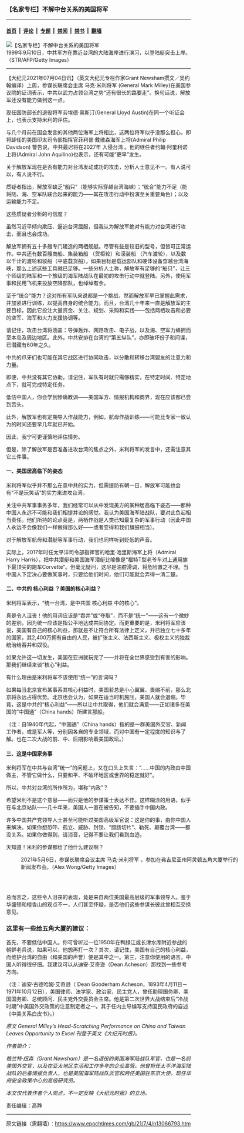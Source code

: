 ### 【名家专栏】不解中台关系的美国将军

---

#### [首页](../../../..?n13066793) &nbsp;|&nbsp; [评论](../../../../../epoch-comment?n13066793) &nbsp;|&nbsp; [专题](../../../../../epoch-special?n13066793) &nbsp;|&nbsp; [禁闻](../../../../../epoch-news?n13066793) &nbsp;|&nbsp; [禁书](../../../../../books?n13066793) &nbsp;|&nbsp; [翻墙](https://github.com/gfw-breaker/nogfw/blob/master/README.md?n13066793)


<div><img alt="【名家专栏】不解中台关系的美国将军" class="attachment-djy_600_400 size-djy_600_400 wp-post-image" src="https://i.epochtimes.com/assets/uploads/2021/07/id13066797-China_landing-182632313-1200x543-600x400.jpg"/>
<div class="caption">
 1999年9月10日，中共军方在靠近台湾的大陆海岸进行演习，以登陆艇突击上岸。（STR/AFP/Getty Images）
</div></div><hr/><div class="post_content" id="artbody" itemprop="articleBody">
 <!-- article content begin -->
 <p>
  【大纪元2021年07月04日讯】（英文大纪元专栏作家Grant Newsham撰文／吴约翰编译）上周，参谋长联席会主席
  <ok href="https://www.epochtimes.com/gb/tag/%E9%A9%AC%E5%85%8B%E2%80%A7%E7%B1%B3%E5%88%A9%E5%B0%86%E5%86%9B.html">
   马克‧米利将军
  </ok>
  (General Mark Milley)在美国参议院的证词表示，中共以武力占领台湾之势“还有很长的路要走”。换句话说，解放军还没有能力做到这一点。
 </p>
 <p>
  现任国防部长的退役将军劳埃德‧奥斯汀(General Lloyd Austin)在同一个听证会上，也表示支持米利的评估。
 </p>
 <p>
  与几个月前在国会发言的其他两位海军上将相比，这两位将军似乎没那么担心。即将卸任的美国印太司令部指挥官菲利普‧戴维森海军上将(Admiral Philip Davidson) 警告说，中共最迟将在2027年
  <ok href="https://www.epochtimes.com/gb/tag/%E5%85%A5%E4%BE%B5%E5%8F%B0%E6%B9%BE.html">
   入侵台湾
  </ok>
  。他的继任者约翰‧阿奎利诺上将(Admiral John Aquilino)也表示，还有可能“更早”发生。
 </p>
 <p>
  关于解放军现在是否有能力对台湾发动成功的攻击，分析人士意见不一。有人说可以，有人说不行。
 </p>
 <p>
  质疑者指出，解放军缺乏“船只”（能够实际穿越台湾海峡）；“统合”能力不足（能将陆、海、空军队联合起来的能力——其在攻击行动中扮演至关重要角色）；以及运输能力不足。
 </p>
 <p>
  这些质疑者分析的可信度？
 </p>
 <p>
  虽然习近平倾向欺压、逼迫台湾屈服，但我认为解放军绝对有能力对台湾进行攻击，而且也会成功。
 </p>
 <p>
  解放军拥有五十多艘专门建造的两栖舰艇。尽管有些是较旧的型号，但皆可正常运作。中共还有数百艘商船、集装箱船 （货柜轮）和滚装船 （汽车渡轮），以及数以千计的渡轮和驳船（平底载货船）。如果目标是载运部队和硬体设备穿越台湾海峡，那么上述这些工具就已足够。一些分析人士称，解放军有足够的“船只”，让三个师级的陆军和一个旅级的海军陆战队在最初的攻击行动中就登陆。另外，使用军事和民用飞机来投放空降部队，也绰绰有余。
 </p>
 <p>
  至于“统合”能力？这对所有军队来说都是一个挑战，然而解放军早已掌握此需求，并加紧进行训练，以提高自身的统合能力。而且，台湾几十年来一直是解放军的主要目标，因此它投注大量资金、关注、规划、采购和实践——包括两栖攻击和必要的空军、海军和火力支援协调等。
 </p>
 <p>
  请记住，攻击台湾将涵盖：导弹轰炸、网路攻击、电子战，以及海、空军力蜂拥而至本岛及周边地区。此外，中共安排在台湾的“第五纵队”，亦即破坏份子和间谍，已潜藏有60年之久。
 </p>
 <p>
  中共的爪牙们也可能在其它战区进行协同攻击，以分散和转移台湾盟友的注意力和力量。
 </p>
 <p>
  即便，中共没有其它协助，请记住，军队有时就只需够精实，在特定时间、特定地点下，就可完成特定任务。
 </p>
 <p>
  低估中国人，你会学到惨痛教训——美国军方、情报机构和商界，现在应该都已尝到苦头。
 </p>
 <p>
  此外，解放军也有定期导入作战能力，例如，航母作战训练——可能比专家一致认为的时间还要早几年就已开始。
 </p>
 <p>
  因此，我宁可更谨慎地评估情势。
 </p>
 <p>
  但是，除了解放军是否准备进攻台湾的焦点之外，米利将军的发言中，还需注意其它三件事。
 </p>
 <h4>
  一、美国居高临下的姿态
 </h4>
 <p>
  米利将军似乎并不那么在意中共的实力，但需提防有朝一日，解放军可能也会有“不是玩笑话”的实力来进攻台湾。
 </p>
 <p>
  关注中共军事事务多年，我们经常可以从中发现美方的某种居高临下姿态——那种中国人永远不可能和我们相提并论的感觉。我认为美国海军陆战队，要对此负起相当责任。他们所持的论点竟是，两栖作战是人类已知最复杂的军事行动（因此中国人永远不会像我们一样做得那么好——或者变得和我们旗鼓相当）。
 </p>
 <p>
  对于解放军航母和潜艇等军事行动，我们也同样听到贬低的声音。
 </p>
 <p>
  实际上，2017年时任太平洋司令部指挥官的哈里‧哈里斯海军上将（Admiral Harry Harris），把中共潜艇和美国海军潜艇比喻像是“福特T型老爷车对上通用旗下最顶尖的跑车Corvette”。但毫无疑问，这尽是油腔滑调，将危险置之不理。当中国人下定决心要做某事时，只要给他们时间，他们可能就会弄得一清二楚。
 </p>
 <h4>
  二、中共的
  <ok href="https://www.epochtimes.com/gb/tag/%E6%A0%B8%E5%BF%83%E5%88%A9%E7%9B%8A.html">
   核心利益
  </ok>
  ？美国的核心利益？
 </h4>
 <p>
  米利将军表示，“统一台湾，是中共国
  <ok href="https://www.epochtimes.com/gb/tag/%E6%A0%B8%E5%BF%83%E5%88%A9%E7%9B%8A.html">
   核心利益
  </ok>
  中的核心”。
 </p>
 <p>
  真是令人沮丧！他的用词应该是“吞并”或“夺取”，而不是“统一”——这有一个微妙的差别，因为统一应该是指公平地达成共同协定。而更重要的是，米利将军应该说，美国有自己的核心利益，那就是不让符合所有法律上定义，并已独立七十多年的国家，其2,400万拥有自由的人民，被扩张主义、法西斯主义、极权主义的独裁统治给吞并和奴役。
 </p>
 <p>
  如果允许这一切发生，美国在亚洲就玩完了——并将在全世界感受到有害的影响。那我们继续来谈“核心”利益。
 </p>
 <p>
  有什么理由是米利将军不该使用“统一”的言词吗？
 </p>
 <p>
  如果每当北京宣布某事系其核心利益时，美国若总是小心翼翼、畏缩不前，那么北京将永远占得优势。北京也会认为，如果在适当时机施压，美国人就会退缩。毕竟，这是中共的“核心利益”——所以让中共取得，他们就会满意——正如诸多在美国的“中国通”（China hands）所建言那般。
 </p>
 <p>
  （注：自1940年代起，“中国通”（China hands）指的是一群美国外交官、新闻工作者，或是军人等，分别因各自的专业领域，而对中国有一定程度的知识与了解。也在二次大战的前、中、后期影响着美国政坛。）
 </p>
 <h4>
  三、这是中国家务事
 </h4>
 <p>
  米利将军在中共与台湾“统一”的问题上，又在口头上失言：“……中国的内政由中国做主，不管它做什么，只要和平、不破坏地区或世界的稳定就好”。
 </p>
 <p>
  所以，中共对台湾的所作所为，堪称“内政”？
 </p>
 <p>
  希望米利不是这个意思——而只是他的参谋策士表达不佳。这样糊涂的用语，似乎在与北京站队——几十年来，美国人一直在被告知，不要插手中国内政。
 </p>
 <p>
  许多中国共产党领导人士甚至可能听过美国高级军官说：这是你的事，由你中国人来解决。如果你想恐吓、孤立、威胁、封锁、“腊肠切片”、勒死、颠覆台湾——都没关系。如果你做得到，请消音，记得不要让我们看到血迹。
 </p>
 <p>
  天知道！米利的参谋都给了他什么建议啊？
 </p>
 <figure aria-describedby="caption-attachment-13066818" class="wp-caption aligncenter" id="attachment_13066818" style="width: 600px">
  <ok href="https://i.epochtimes.com/assets/uploads/2021/07/id13066818-mark-milley-1200x800.jpg" target="_blank">
   <img alt="" class="size-large wp-image-13066818" src="https://i.epochtimes.com/assets/uploads/2021/07/id13066818-mark-milley-1200x800-600x400.jpg"/>
  </ok>
  <br/><figcaption class="wp-caption-text" id="caption-attachment-13066818">
   2021年5月6日，参谋长联席会议主席
   <ok href="https://www.epochtimes.com/gb/tag/%E9%A9%AC%E5%85%8B%E2%80%A7%E7%B1%B3%E5%88%A9%E5%B0%86%E5%86%9B.html">
    马克‧米利将军
   </ok>
   ，参加在弗吉尼亚州阿灵顿五角大厦举行的新闻发布会。（Alex Wong/Getty Images）
  </figcaption><br/>
 </figure><br/>
 <p>
  总而言之，这些令人沮丧的表现，竟是来自两位美国最高层级的军事领导人。鉴于华盛顿和檀香山的观点不一，人们甚至怀疑，是否他们这些参谋长彼此曾相互交换意见。
 </p>
 <h3>
  这里有一些给五角大厦的建议：
 </h3>
 <p>
  首先，不要低估中国人。你可曾听过一位1950年在鸭绿江或长津水库附近参战的朝鲜老兵说，如果可以，他想再打一次？其次，请记住，美国有自己的核心利益，而维护台湾的自由（和美国的声誉）便是其中之一。第三，注意你使用的语言。中国人听得很仔细。我建议可以从迪安‧艾奇逊（Dean Acheson）那找到一些参考方向。
 </p>
 <p>
  （注：迪安‧古德哈姆‧艾奇逊（ Dean Gooderham Acheson，1893年4月11日－1971年10月12日），美国律师、法学家、政治家，民主党人，曾任助理国务卿、美国国务卿、总统顾问、民主党外交委员会主席。他是第二次世界大战结束后“冷战时期”中美国外交政策的注意制定者之一。其于任内主导编写支持国民政府的自述《中美关系白皮书》。）
 </p>
 <p>
  <em>
   原文
   <ok href="https://www.theepochtimes.com/general-milleys-head-scratching-performance-on-china-and-taiwan-leaves-opportunity-to-excel_3869135.html">
    General Milley’s Head-Scratching Performance on China and Taiwan Leaves Opportunity to Excel
   </ok>
   刊登于英文《大纪元时报》。
  </em>
 </p>
 <p>
  <em>
   作者简介：
  </em>
 </p>
 <p>
  <em>
   格兰特‧纽森（Grant Newsham）是一名退役的美国海军陆战队军官，也是一名前美国外交官，以及在亚太地区生活和工作多年的企业高管。他曾担任太平洋海军陆战队的后备情报负责人，也是美国海军陆战队武官和两任美国驻东京大使。现任华府安全政策中心的高级研究员。
  </em>
 </p>
 <p>
  <em>
   本文仅代表作者个人观点，不一定反映《大纪元时报》的立场。
  </em>
 </p>
 <p>
  责任编辑：高静
 </p>
 <!-- article content end -->
 <div id="below_article_ad">
 </div>
</div>


---

原文链接（需翻墙）：https://www.epochtimes.com/gb/21/7/4/n13066793.htm